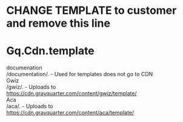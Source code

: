 # CHANGE TEMPLATE to customer and remove this line
# Gq.Cdn.template

documenation <br>
/documentation/. - Used for templates does not go to CDN
<br>
Gwiz <BR>
/gwiz/. - Uploads to <br>
https://cdn.grayquarter.com/content/gwiz/template/
<br>
Aca <BR>
/aca/. - Uploads to <br>
https://cdn.grayquarter.com/content/aca/template/
<br>